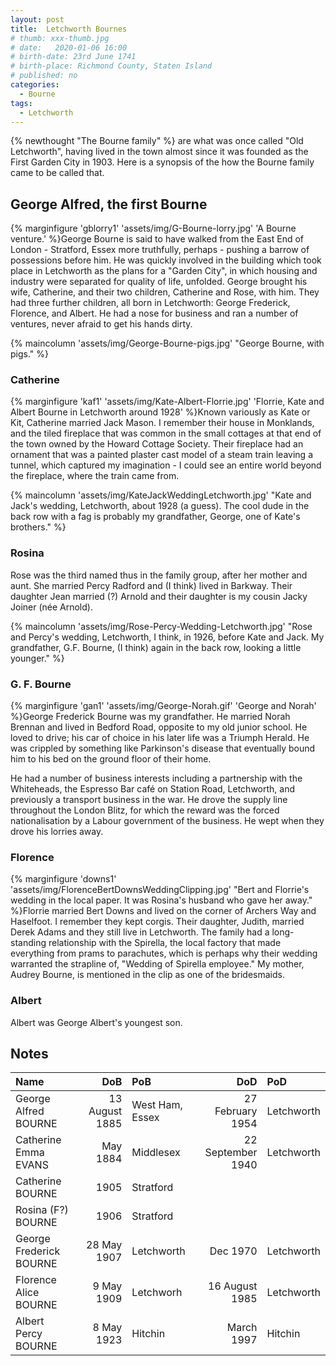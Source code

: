 ```yaml
---
layout: post
title:  Letchworth Bournes
# thumb: xxx-thumb.jpg
# date:   2020-01-06 16:00
# birth-date: 23rd June 1741
# birth-place: Richmond County, Staten Island
# published: no
categories: 
  - Bourne
tags:
  - Letchworth
---
```

{% newthought "The Bourne family" %} are what was once called "Old Letchworth", having lived in the town almost since it was founded as the First Garden City in 1903. Here is a synopsis of the how the Bourne family came to be called that.
<!--more-->

<!-- * Table of Contents
{:toc} -->

## George Alfred, the first Bourne
{% marginfigure 'gblorry1' 'assets/img/G-Bourne-lorry.jpg' 'A Bourne venture.'  %}George Bourne is said to have walked from the East End of London - Stratford, Essex more truthfully, perhaps - pushing a barrow of possessions before him. He was quickly involved in the building which took place in Letchworth as the plans for a "Garden City", in which housing and industry were separated for quality of life, unfolded. George brought his wife, Catherine, and their two children, Catherine and Rose, with him. They had three further children, all born in Letchworth: George Frederick, Florence, and Albert. He had a nose for business and ran a number of ventures, never afraid to get his hands dirty.

{% maincolumn 'assets/img/George-Bourne-pigs.jpg' "George Bourne, with pigs." %}

### Catherine
{% marginfigure 'kaf1' 'assets/img/Kate-Albert-Florrie.jpg' 'Florrie, Kate and Albert Bourne in Letchworth around 1928'  %}Known variously as Kate or Kit, Catherine married Jack Mason. I remember their house in Monklands, and the tiled fireplace that was common in the small cottages at that end of the town owned by the Howard Cottage Society. Their fireplace had an ornament that was a painted plaster cast model of a steam train leaving a tunnel, which captured my imagination - I could see an entire world beyond the fireplace, where the train came from.

{% maincolumn 'assets/img/KateJackWeddingLetchworth.jpg' "Kate and Jack's wedding, Letchworth, about 1928 (a guess). The cool dude in the back row with a fag is probably my grandfather, George, one of Kate's brothers." %}

### Rosina
Rose was the third named thus in the family group, after her mother and aunt. She married Percy Radford and (I think) lived in Barkway. Their daughter Jean married (?) Arnold and their daughter is my cousin Jacky Joiner (née Arnold).

{% maincolumn 'assets/img/Rose-Percy-Wedding-Letchworth.jpg' "Rose and Percy's wedding, Letchworth, I think, in 1926, before Kate and Jack. My grandfather, G.F. Bourne, (I think) again in the back row, looking a little younger." %}

### G. F. Bourne
{% marginfigure 'gan1' 'assets/img/George-Norah.gif' 'George and Norah'  %}George Frederick Bourne was my grandfather. He married Norah Brennan and lived in Bedford Road, opposite to my old junior school. He loved to drive; his car of choice in his later life was a Triumph Herald. He was crippled by something like Parkinson's disease that eventually bound him to his bed on the ground floor of their home.

He had a number of business interests including a partnership with the Whiteheads, the Espresso Bar café on Station Road, Letchworth, and previously a transport business in the war. He drove the supply line throughout the London Blitz, for which the reward was the forced nationalisation by a Labour government of the business. He wept when they drove his lorries away.

### Florence
{% marginfigure 'downs1' 'assets/img/FlorenceBertDownsWeddingClipping.jpg' "Bert and Florrie's wedding in the local paper. It was Rosina's husband who gave her away."  %}Florrie married Bert Downs and lived on the corner of Archers Way and Haselfoot. I remember they kept corgis. Their daughter, Judith, married Derek Adams and they still live in Letchworth. The family had a long-standing relationship with the Spirella, the local factory that made everything from prams to parachutes, which is perhaps why their wedding warranted the strapline of, "Wedding of Spirella employee." My mother, Audrey Bourne, is mentioned in the clip as one of the bridesmaids.

### Albert
Albert was George Albert's youngest son.

## Notes

Name|DoB|PoB|DoD|PoD
:---|--:|:--|--:|:--
George Alfred BOURNE|13 August 1885|West Ham, Essex|27 February 1954|Letchworth
Catherine Emma EVANS|May 1884|Middlesex|22 September 1940|Letchworth
Catherine BOURNE|1905|Stratford|
Rosina (F?) BOURNE|1906|Stratford|
George Frederick BOURNE|28 May 1907|Letchworth|Dec 1970|Letchworth
Florence Alice BOURNE|9 May 1909|Letchworh|16 August 1985|Letchworth
Albert Percy BOURNE|8 May 1923|Hitchin|March 1997|Hitchin
